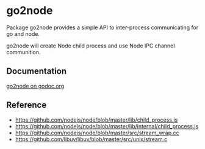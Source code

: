 # go2node

Package go2node provides a simple API to inter-process communicating for go and node.

go2node will create Node child process and use Node IPC channel communition.


## Documentation

[go2node on godoc.org](http://godoc.org/github.com/zealic/go2node)


## Reference

* https://github.com/nodejs/node/blob/master/lib/child_process.js
* https://github.com/nodejs/node/blob/master/lib/internal/child_process.js
* https://github.com/nodejs/node/blob/master/src/stream_wrap.cc
* https://github.com/libuv/libuv/blob/master/src/unix/stream.c
